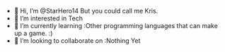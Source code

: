 - 👋 Hi, I’m @StarHero14 But you could call me Kris.
- 👀 I’m interested in Tech
- 🌱 I’m currently learning :Other programming languages that can make up a game. :)
- 💞️ I’m looking to collaborate on :Nothing Yet

<!---
StarHero14/StarHero14 is a ✨ special ✨ repository because its `README.md` (this file) appears on your GitHub profile.
You can click the Preview link to take a look at your changes.
--->
